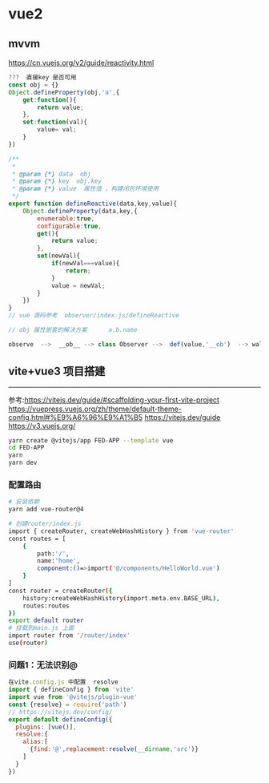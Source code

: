 # vue2

## mvvm

<https://cn.vuejs.org/v2/guide/reactivity.html>

```js
???  直接key 是否可用
const obj = {}
Object.defineProperty(obj,'a',{
    get:function(){
        return value;
    },
    set:function(val){
        value= val;
    }
})
```

```javaScript
/**
 * 
 * @param {*} data  obj 
 * @param {*} key  obj.key
 * @param {*} value  属性值 ，构建闭包环境使用 
 */
export function defineReactive(data,key,value){
    Object.defineProperty(data,key,{
        enumerable:true,
        configurable:true,
        get(){
            return value;
        },
        set(newVal){
            if(newVal===value){
                return;
            }
            value = newVal;
        }    
    })
}
// vue 源码参考  observer/index.js/defineReactive 
```

```js
// obj 属性嵌套的解决方案      a.b.name

observe  -->  __ob__ --> class Observer -->  def(value,'__ob')  --> walk -->defineReactive  --> observe    // 递归调用链  ， 需要看vue的源码
```

## vite+vue3 项目搭建

----
参考:<https://vitejs.dev/guide/#scaffolding-your-first-vite-project>
<https://vuepress.vuejs.org/zh/theme/default-theme-config.html#%E9%A6%96%E9%A1%B5>
<https://vitejs.dev/guide>
<https://v3.vuejs.org/>

```sh
yarn create @vitejs/app FED-APP --template vue
cd FED-APP
yarn
yarn dev
```

### 配置路由

```sh
# 安装依赖
yarn add vue-router@4

# 创建router/index.js
import { createRouter, createWebHashHistory } from 'vue-router'
const routes = [
    {
        path:'/',
        name:'home',
        component:()=>import('@/components/HelloWorld.vue')
    }
]
const router = createRouter({
    history:createWebHashHistory(import.meta.env.BASE_URL),
    routes:routes
})
export default router
# 挂载到main.js 上面
import router from '/router/index'
use(router)
```

### 问题1：无法识别@

```js
在vite.config.js 中配置  resolve
import { defineConfig } from 'vite'
import vue from '@vitejs/plugin-vue'
const {resolve} = require('path')
// https://vitejs.dev/config/
export default defineConfig({
  plugins: [vue()],
  resolve:{
    alias:[
      {find:'@',replacement:resolve(__dirname,'src')}
    ]
  }
})

```
